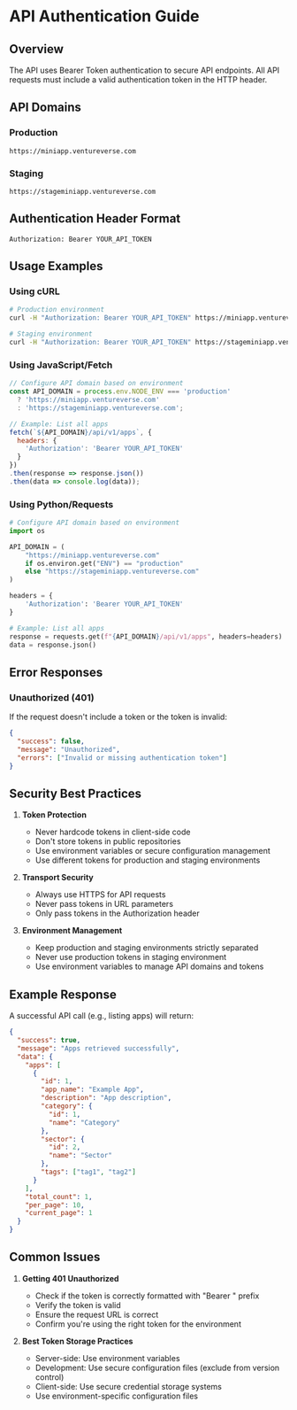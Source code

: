# API Authentication Guide

## Overview
The API uses Bearer Token authentication to secure API endpoints. All API requests must include a valid authentication token in the HTTP header.

## API Domains

### Production
```
https://miniapp.ventureverse.com
```

### Staging
```
https://stageminiapp.ventureverse.com
```

## Authentication Header Format
```http
Authorization: Bearer YOUR_API_TOKEN
```

## Usage Examples

### Using cURL

```bash
# Production environment
curl -H "Authorization: Bearer YOUR_API_TOKEN" https://miniapp.ventureverse.com/api/v1/apps

# Staging environment
curl -H "Authorization: Bearer YOUR_API_TOKEN" https://stageminiapp.ventureverse.com/api/v1/apps
```

### Using JavaScript/Fetch
```javascript
// Configure API domain based on environment
const API_DOMAIN = process.env.NODE_ENV === 'production' 
  ? 'https://miniapp.ventureverse.com'
  : 'https://stageminiapp.ventureverse.com';

// Example: List all apps
fetch(`${API_DOMAIN}/api/v1/apps`, {
  headers: {
    'Authorization': 'Bearer YOUR_API_TOKEN'
  }
})
.then(response => response.json())
.then(data => console.log(data));
```

### Using Python/Requests
```python
# Configure API domain based on environment
import os

API_DOMAIN = (
    "https://miniapp.ventureverse.com"
    if os.environ.get("ENV") == "production"
    else "https://stageminiapp.ventureverse.com"
)

headers = {
    'Authorization': 'Bearer YOUR_API_TOKEN'
}

# Example: List all apps
response = requests.get(f"{API_DOMAIN}/api/v1/apps", headers=headers)
data = response.json()
```

## Error Responses

### Unauthorized (401)
If the request doesn't include a token or the token is invalid:

```json
{
  "success": false,
  "message": "Unauthorized",
  "errors": ["Invalid or missing authentication token"]
}
```

## Security Best Practices

1. **Token Protection**
   - Never hardcode tokens in client-side code
   - Don't store tokens in public repositories
   - Use environment variables or secure configuration management
   - Use different tokens for production and staging environments

2. **Transport Security**
   - Always use HTTPS for API requests
   - Never pass tokens in URL parameters
   - Only pass tokens in the Authorization header

3. **Environment Management**
   - Keep production and staging environments strictly separated
   - Never use production tokens in staging environment
   - Use environment variables to manage API domains and tokens

## Example Response
A successful API call (e.g., listing apps) will return:

```json
{
  "success": true,
  "message": "Apps retrieved successfully",
  "data": {
    "apps": [
      {
        "id": 1,
        "app_name": "Example App",
        "description": "App description",
        "category": {
          "id": 1,
          "name": "Category"
        },
        "sector": {
          "id": 2,
          "name": "Sector"
        },
        "tags": ["tag1", "tag2"]
      }
    ],
    "total_count": 1,
    "per_page": 10,
    "current_page": 1
  }
}
```

## Common Issues

1. **Getting 401 Unauthorized**
   - Check if the token is correctly formatted with "Bearer " prefix
   - Verify the token is valid
   - Ensure the request URL is correct
   - Confirm you're using the right token for the environment

2. **Best Token Storage Practices**
   - Server-side: Use environment variables
   - Development: Use secure configuration files (exclude from version control)
   - Client-side: Use secure credential storage systems
   - Use environment-specific configuration files